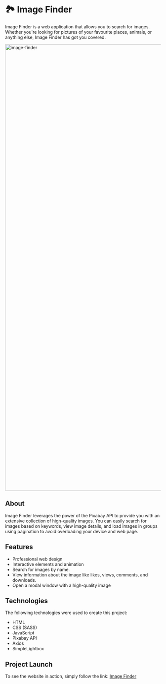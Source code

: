 # 🏞️ Image Finder

Image Finder is a web application that allows you to search for images. Whether you're looking for pictures of your favourite places, animals, or anything else, Image Finder has got you covered.

<img width="1440" alt="image-finder" src="https://github.com/cutestsun/image-finder/assets/118314867/a410e5b2-3e2c-4ee5-bc14-b9da0927b235">

## About

Image Finder leverages the power of the Pixabay API to provide you with an extensive collection of high-quality images. You can easily search for images based on keywords, view image details, and load images in groups using pagination to avoid overloading your device and web page.

## Features

- Professional web design
- Interactive elements and animation
- Search for images by name.
- View information about the image like likes, views, comments, and downloads.
- Open a modal window with a high-quality image

## Technologies

The following technologies were used to create this project:

- HTML
- CSS (SASS)
- JavaScript
- Pixabay API
- Axios
- SimpleLightbox

## Project Launch 

To see the website in action, simply follow the link: [Image Finder](https://cutestsun.github.io/image-finder/)

